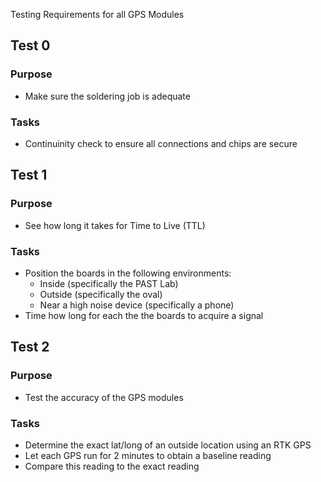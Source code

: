 Testing Requirements for all GPS Modules

## Test 0
### Purpose
- Make sure the soldering job is adequate
### Tasks
- Continuinity check to ensure all connections and chips are secure

## Test 1
### Purpose
- See how long it takes for Time to Live (TTL)
### Tasks
- Position the boards in the following environments:
  - Inside (specifically the PAST Lab)
  - Outside (specifically the oval)
  - Near a high noise device (specifically a phone)
- Time how long for each the the boards to acquire a signal

## Test 2
### Purpose
- Test the accuracy of the GPS modules
### Tasks
- Determine the exact lat/long of an outside location using an RTK GPS
- Let each GPS run for 2 minutes to obtain a baseline reading
- Compare this reading to the exact reading
